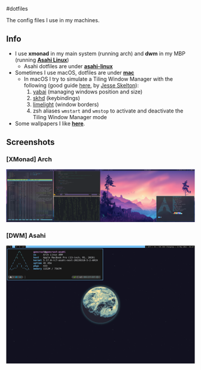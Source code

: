 #dotfiles

The config files I use in my machines.

## Info

- I use **xmonad** in my main system (running arch) and **dwm** in my MBP (running [**Asahi Linux**](https://asahilinux.org/))
    - Asahi dotfiles are under [**asahi-linux**](https://github.com/goncrust/dotfiles/tree/main/asahi-linux)
- Sometimes I use macOS, dotfiles are under [**mac**](https://github.com/goncrust/dotfiles/tree/main/macos)
    - In macOS I try to simulate a Tiling Window Manager with the following (good guide [here](https://www.notion.so/Yabai-8da3b829872d432fac43181b7ff628fc), by [Jesse Skelton](https://www.youtube.com/channel/UC7syy0V3Ah9Ho4eRUCwRsRg)):
      1. [yabai](https://github.com/koekeishiya/yabai) (managing windows position and size)
      1. [skhd](https://github.com/koekeishiya/skhd) (keybindings)
      1. [limelight](https://github.com/koekeishiya/limelight) (window borders)
      1. zsh aliases `wmstart` and `wmstop` to activate and deactivate the Tiling Window Manager mode
- Some wallpapers I like [**here**](https://github.com/goncrust/dotfiles/tree/main/wallpapers).

## Screenshots

### [XMonad] Arch

<img src="arch-screenshot.png" alt="arch">

### [DWM] Asahi

<img src="asahi-screenshot.png" alt="asahi">
